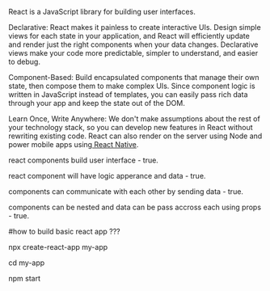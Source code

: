 React is a JavaScript library for building user interfaces.

Declarative: React makes it painless to create interactive UIs. Design simple views for each state in your application, and React will efficiently update and render just the right components when your data changes. Declarative views make your code more predictable, simpler to understand, and easier to debug.

Component-Based: Build encapsulated components that manage their own state, then compose them to make complex UIs. Since component logic is written in JavaScript instead of templates, you can easily pass rich data through your app and keep the state out of the DOM.

Learn Once, Write Anywhere: We don't make assumptions about the rest of your technology stack, so you can develop new features in React without rewriting existing code. React can also render on the server using Node and power mobile apps using<a href="https://reactnative.dev/"> React Native</a>.







react components build user interface  - true.

react component will have logic apperance and data  - true.

components can communicate with each other by sending data - true.

components can be nested and data can be pass accross each using props - true.





#how to build basic react app ???

npx create-react-app my-app

cd my-app

npm start
